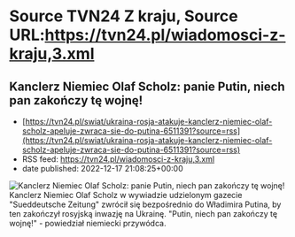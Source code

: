 # Source TVN24 Z kraju, Source URL:https://tvn24.pl/wiadomosci-z-kraju,3.xml

## Kanclerz Niemiec Olaf Scholz: panie Putin, niech pan zakończy tę wojnę!
 - [https://tvn24.pl/swiat/ukraina-rosja-atakuje-kanclerz-niemiec-olaf-scholz-apeluje-zwraca-sie-do-putina-6511391?source=rss](https://tvn24.pl/swiat/ukraina-rosja-atakuje-kanclerz-niemiec-olaf-scholz-apeluje-zwraca-sie-do-putina-6511391?source=rss)
 - RSS feed: https://tvn24.pl/wiadomosci-z-kraju,3.xml
 - date published: 2022-12-17 21:08:25+00:00

<img alt="Kanclerz Niemiec Olaf Scholz: panie Putin, niech pan zakończy tę wojnę!" src="https://tvn24.pl/najnowsze/cdn-zdjecie-4n9ok5-kanclerz-niemiec-olaf-scholz-6511278/alternates/LANDSCAPE_1280" />
    Kanclerz Niemiec Olaf Scholz w wywiadzie udzielonym gazecie "Sueddeutsche Zeitung" zwrócił się bezpośrednio do Władimira Putina, by ten zakończył rosyjską inwazję na Ukrainę. "Putin, niech pan zakończy tę wojnę!" - powiedział niemiecki przywódca.
